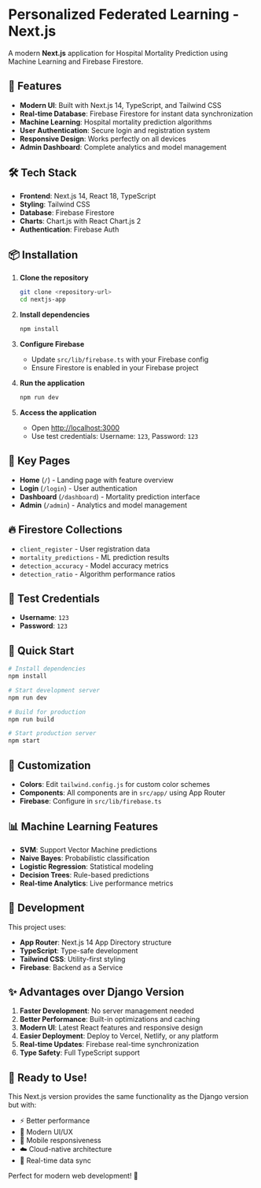 # Personalized Federated Learning - Next.js

A modern **Next.js** application for Hospital Mortality Prediction using Machine Learning and Firebase Firestore.

## 🚀 Features

- **Modern UI**: Built with Next.js 14, TypeScript, and Tailwind CSS
- **Real-time Database**: Firebase Firestore for instant data synchronization
- **Machine Learning**: Hospital mortality prediction algorithms
- **User Authentication**: Secure login and registration system
- **Responsive Design**: Works perfectly on all devices
- **Admin Dashboard**: Complete analytics and model management

## 🛠️ Tech Stack

- **Frontend**: Next.js 14, React 18, TypeScript
- **Styling**: Tailwind CSS
- **Database**: Firebase Firestore
- **Charts**: Chart.js with React Chart.js 2
- **Authentication**: Firebase Auth

## 📦 Installation

1. **Clone the repository**
   ```bash
   git clone <repository-url>
   cd nextjs-app
   ```

2. **Install dependencies**
   ```bash
   npm install
   ```

3. **Configure Firebase**
   - Update `src/lib/firebase.ts` with your Firebase config
   - Ensure Firestore is enabled in your Firebase project

4. **Run the application**
   ```bash
   npm run dev
   ```

5. **Access the application**
   - Open [http://localhost:3000](http://localhost:3000)
   - Use test credentials: Username: `123`, Password: `123`

## 🎯 Key Pages

- **Home** (`/`) - Landing page with feature overview
- **Login** (`/login`) - User authentication
- **Dashboard** (`/dashboard`) - Mortality prediction interface
- **Admin** (`/admin`) - Analytics and model management

## 🔥 Firestore Collections

- `client_register` - User registration data
- `mortality_predictions` - ML prediction results
- `detection_accuracy` - Model accuracy metrics
- `detection_ratio` - Algorithm performance ratios

## 🧪 Test Credentials

- **Username**: `123`
- **Password**: `123`

## 🚀 Quick Start

```bash
# Install dependencies
npm install

# Start development server
npm run dev

# Build for production
npm run build

# Start production server
npm start
```

## 🎨 Customization

- **Colors**: Edit `tailwind.config.js` for custom color schemes
- **Components**: All components are in `src/app/` using App Router
- **Firebase**: Configure in `src/lib/firebase.ts`

## 📊 Machine Learning Features

- **SVM**: Support Vector Machine predictions
- **Naive Bayes**: Probabilistic classification
- **Logistic Regression**: Statistical modeling
- **Decision Trees**: Rule-based predictions
- **Real-time Analytics**: Live performance metrics

## 🔧 Development

This project uses:
- **App Router**: Next.js 14 App Directory structure
- **TypeScript**: Type-safe development
- **Tailwind CSS**: Utility-first styling
- **Firebase**: Backend as a Service

## ✨ Advantages over Django Version

1. **Faster Development**: No server management needed
2. **Better Performance**: Built-in optimizations and caching
3. **Modern UI**: Latest React features and responsive design
4. **Easier Deployment**: Deploy to Vercel, Netlify, or any platform
5. **Real-time Updates**: Firebase real-time synchronization
6. **Type Safety**: Full TypeScript support

## 🎉 Ready to Use!

This Next.js version provides the same functionality as the Django version but with:
- ⚡ Better performance
- 🎨 Modern UI/UX
- 📱 Mobile responsiveness
- ☁️ Cloud-native architecture
- 🔄 Real-time data sync

Perfect for modern web development! 🚀 
